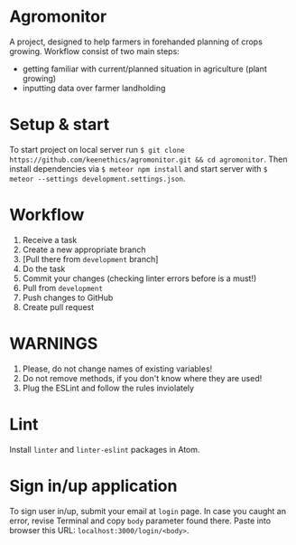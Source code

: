 # Agromonitor

A project, designed to help farmers in forehanded planning of crops growing. Workflow consist of two main steps:
* getting familiar with current/planned situation in agriculture (plant growing)
* inputting data over farmer landholding

# Setup & start

To start project on local server run `$ git clone https://github.com/keenethics/agromonitor.git && cd agromonitor`.
Then install dependencies via `$ meteor npm install` and start server with `$ meteor --settings development.settings.json`.

# Workflow

1. Receive a task
2. Create a new appropriate branch
3. [Pull there from `development` branch]
4. Do the task
5. Commit your changes (checking linter errors before is a must!)
6. Pull from `development`
7. Push changes to GitHub
8. Create pull request

# WARNINGS

1. Please, do not change names of existing variables!
2. Do not remove methods, if you don't know where they are used!
3. Plug the ESLint and follow the rules inviolately

# Lint

Install `linter` and `linter-eslint` packages in Atom.

# Sign in/up application

To sign user in/up, submit your email at `login` page. In case you caught an error, revise Terminal and copy `body` parameter found there. Paste into browser this URL: `localhost:3000/login/<body>`.
